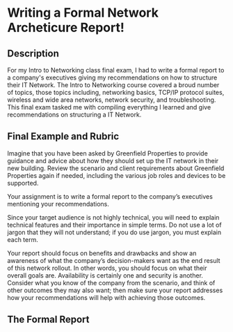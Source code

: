 <h1>Writing a Formal Network Archeticure Report!</h1>

<h2>Description</h2>
For my Intro to Networking class final exam, I had to write a formal report to a company's executives giving my recommendations on how to structure their IT Network. The Intro to Networking course covered a broud number of topics, those topics including, networking basics, TCP/IP protocol suites, wireless and wide area networks, network security, and troubleshooting. This final exam tasked me with compiling everything I learned and give recommendations on structuring a IT Network.
<br />

<h2>Final Example and Rubric </h2>
Imagine that you have been asked by Greenfield Properties to provide guidance and advice about how they should set up the IT network in their new building. Review the scenario and client requirements about Greenfield Properties again if needed, including the various job roles and devices to be supported.

Your assignment is to write a formal report to the company’s executives mentioning your recommendations.

Since your target audience is not highly technical, you will need to explain technical features and their importance in simple terms. Do not use a lot of jargon that they will not understand; if you do use jargon, you must explain each term.

Your report should focus on benefits and drawbacks and show an awareness of what the company’s decision-makers want as the end result of this network rollout. In other words, you should focus on what their overall goals are. Availability is certainly one and security is another. Consider what you know of the company from the scenario, and think of other outcomes they may also want; then make sure your report addresses how your recommendations will help with achieving those outcomes.

<h2>The Formal Report </h2>





<!--
 ```diff
- text in red
+ text in green
! text in orange
# text in gray
@@ text in purple (and bold)@@

